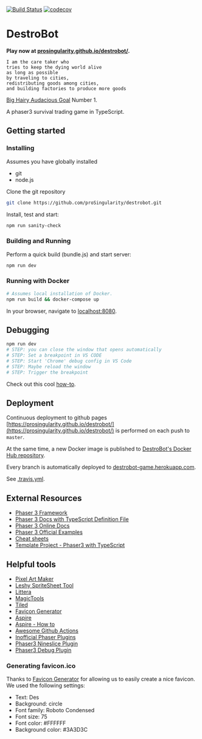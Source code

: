 [![Build Status](https://travis-ci.com/proSingularity/destrobot.svg?branch=master)](https://travis-ci.com/proSingularity/destrobot)
[![codecov](https://codecov.io/gh/proSingularity/destrobot/branch/master/graph/badge.svg)](https://codecov.io/gh/proSingularity/destrobot)

# DestroBot

**Play now at [prosingularity.github.io/destrobot/](https://prosingularity.github.io/destrobot/).**

```
I am the care taker who
tries to keep the dying world alive
as long as possible
by traveling to cities,
redistributing goods among cities,
and building factories to produce more goods
```

[Big Hairy Audacious Goal](https://en.wikipedia.org/wiki/Big_Hairy_Audacious_Goal) Number 1.

A phaser3 survival trading game in TypeScript.

## Getting started

### Installing

Assumes you have globally installed

- git
- node.js

Clone the git repository

```bash
git clone https://github.com/proSingularity/destrobot.git
```

Install, test and start:

```bash
npm run sanity-check
```

### Building and Running

Perform a quick build (bundle.js) and start server:

```bash
npm run dev
```

### Running with Docker

```bash
# Assumes local installation of Docker.
npm run build && docker-compose up
```

In your browser, navigate to [localhost:8080](http://localhost:8080).

## Debugging

```bash
npm run dev
# STEP: you can close the window that opens automatically
# STEP: Set a breakpoint in VS CODE
# STEP: Start 'Chrome' debug config in VS Code
# STEP: Maybe reload the window
# STEP: Trigger the breakpoint
```

Check out this cool [how-to](https://github.com/samme/phaser3-faq/wiki#how-do-i-fixdebug-my-game).

## Deployment

Continuous deployment to github pages [https://prosingularity.github.io/destrobot/](https://prosingularity.github.io/destrobot/) is performed on each push to `master`.

At the same time, a new Docker image is published to [DestroBot's Docker Hub repository](https://cloud.docker.com/u/nonbiri/repository/docker/nonbiri/destrobot).

Every branch is automatically deployed to [destrobot-game.herokuapp.com](https://destrobot-game.herokuapp.com).

See [.travis.yml](.travis.yml).

## External Resources

- [Phaser 3 Framework](https://github.com/photonstorm/phaser)
- [Phaser 3 Docs with TypeScript Definition File](https://github.com/photonstorm/phaser3-docs)
- [Phaser 3 Online Docs](https://photonstorm.github.io/phaser3-docs/index.html)
- [Phaser 3 Official Examples](https://github.com/photonstorm/phaser3-examples)
- [Cheat sheets](https://github.com/digitsensitive/phaser3-typescript/blob/master/cheatsheets)
- [Template Project - Phaser3 with TypeScript](https://github.com/digitsensitive/phaser3-typescript)

## Helpful tools

- [Pixel Art Maker](http://pixelartmaker.com/)
- [Leshy SpriteSheet Tool](https://www.leshylabs.com/apps/sstool)
- [Littera](http://kvazars.com/littera)
- [MagicTools](https://github.com/ellisonleao/magictools)
- [Tiled](https://www.mapeditor.org)
- [Favicon Generator](https://favicon.io/favicon-generator/)
- [Aspire](https://www.aseprite.org/)
- [Aspire - How to](https://www.youtube.com/watch?v=Md6W79jtLJM)
- [Awesome Github Actions](https://github.com/sdras/awesome-actions)
- [Inofficial Phaser Plugins](https://phaserplugins.com/)
- [Phaser3 Nineslice Plugin](https://github.com/jdotrjs/phaser3-nineslice)
- [Phaser3 Debug Plugin](https://github.com/samme/phaser-plugin-debug-draw)

### Generating favicon.ico

Thanks to [Favicon Generator](https://favicon.io/favicon-generator/) for allowing us to easily create a nice favicon.
We used the following settings:

- Text: Des
- Background: circle
- Font family: Roboto Condensed
- Font size: 75
- Font color: #FFFFFF
- Background color: #3A3D3C
